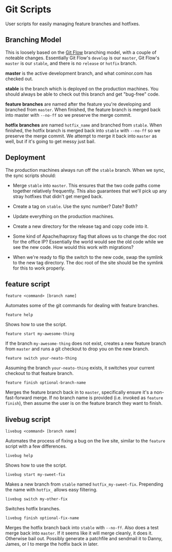 # Git Scripts

User scripts for easily managing feature branches and hotfixes.

## Branching Model

This is loosely based on the [Git Flow][gitflow] branching model, with a couple
of noteable changes. Essentially Git Flow's `develop` is our `master`, Git
Flow's `master` is our `stable`, and there is no `release` or `hotfix` branch.

**master** is the active development branch, and what cominor.com has checked
out.

**stable** is the branch which is deployed on the production machines. You
should always be able to check out this branch and get "bug-free" code.

**feature branches** are named after the feature you're developing and branched
from `master`. When finished, the feature branch is merged back into master
with `--no-ff` so we preserve the merge commit.

**hotfix branches** are named `hotfix_name` and branched from `stable`. When
finished, the hotfix branch is merged back into `stable` with `--no-ff` so we
preserve the merge commit. We attempt to merge it back into `master` as well,
but if it's going to get messy just bail.

## Deployment

The production machines always run off the `stable` branch. When we sync,
the sync scripts should:

* Merge `stable` into `master`. This ensures that the two code paths come
together relatively frequently. This also guarantees that we'll pick up any
stray hotfixes that didn't get merged back.

* Create a tag on `stable`. Use the sync number? Date? Both?

* Update everything on the production machines.

* Create a new directory for the release tag and copy code into it.

* Some kind of Apache/haproxy flag that allows us to change the doc root for
the office IP? Essentially the world would see the old code while we see the
new code. How would this work with migrations?

* When we're ready to flip the switch to the new code, swap the symlink to the
new tag directory. The doc root of the site should be the symlink for this to
work properly.

## feature script

    feature <command> [branch name]

Automates some of the git commands for dealing with feature branches.

    feature help

Shows how to use the script.

    feature start my-awesome-thing

If the branch `my-awesome-thing` does not exist, creates a new feature branch
from `master` and runs a git checkout to drop you on the new branch.

    feature switch your-neato-thing

Assuming the branch `your-neato-thing` exists, it switches your current
checkout to that feature branch.

    feature finish optional-branch-name

Merges the feature branch back in to `master`, specifically ensure it's a
non-fast-forward merge. If no branch name is provided (i.e. invoked as
`feature finish`), then assume the user is on the feature branch they want to
finish.

## livebug script

    livebug <command> [branch name]

Automates the process of fixing a bug on the live site, similar to the `feature`
script with a few differences.

    livebug help

Shows how to use the script.

    livebug start my-sweet-fix

Makes a new branch from `stable` named `hotfix_my-sweet-fix`. Prepending the
name with `hotfix_` allows easy filtering.

    livebug switch my-other-fix

Switches hotfix branches.

    livebug finish optional-fix-name

Merges the hotfix branch back into `stable` with `--no-ff`. Also does a test
merge back into `master`. If it seems like it will merge cleanly, it does it.
Otherwise bail out. Possibly generate a patchfile and sendmail it to Danny,
James, or I to merge the hotfix back in later.

[gitflow]: http://nvie.com/posts/a-successful-git-branching-model/
